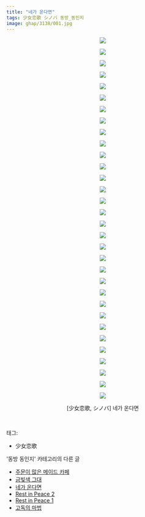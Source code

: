 ```yaml
---
title: "네가 온다면"
tags: 少女恋歌 シノバ 동방_동인지
image: ghap/3138/001.jpg
---
```

<div class="article">
<p style="text-align: center; clear: none; float: none;"><img src="{{ site.nasurl }}/ghap/3138/001.jpg"/></p>
<p style="text-align: center; clear: none; float: none;"><img src="{{ site.nasurl }}/ghap/3138/002.jpg"/></p>
<p style="text-align: center; clear: none; float: none;"><img src="{{ site.nasurl }}/ghap/3138/003.jpg"/></p>
<p style="text-align: center; clear: none; float: none;"><img src="{{ site.nasurl }}/ghap/3138/004.jpg"/></p>
<p style="text-align: center; clear: none; float: none;"><img src="{{ site.nasurl }}/ghap/3138/005.jpg"/></p>
<p style="text-align: center; clear: none; float: none;"><img src="{{ site.nasurl }}/ghap/3138/006.jpg"/></p>
<p style="text-align: center; clear: none; float: none;"><img src="{{ site.nasurl }}/ghap/3138/007.jpg"/></p>
<p style="text-align: center; clear: none; float: none;"><img src="{{ site.nasurl }}/ghap/3138/008.jpg"/></p>
<p style="text-align: center; clear: none; float: none;"><img src="{{ site.nasurl }}/ghap/3138/009.jpg"/></p>
<p style="text-align: center; clear: none; float: none;"><img src="{{ site.nasurl }}/ghap/3138/010.jpg"/></p>
<p style="text-align: center; clear: none; float: none;"><img src="{{ site.nasurl }}/ghap/3138/011.jpg"/></p>
<p style="text-align: center; clear: none; float: none;"><img src="{{ site.nasurl }}/ghap/3138/012.jpg"/></p>
<p style="text-align: center; clear: none; float: none;"><img src="{{ site.nasurl }}/ghap/3138/013.jpg"/></p>
<p style="text-align: center; clear: none; float: none;"><img src="{{ site.nasurl }}/ghap/3138/014.jpg"/></p>
<p style="text-align: center; clear: none; float: none;"><img src="{{ site.nasurl }}/ghap/3138/015.jpg"/></p>
<p style="text-align: center; clear: none; float: none;"><img src="{{ site.nasurl }}/ghap/3138/016.jpg"/></p>
<p style="text-align: center; clear: none; float: none;"><img src="{{ site.nasurl }}/ghap/3138/017.jpg"/></p>
<p style="text-align: center; clear: none; float: none;"><img src="{{ site.nasurl }}/ghap/3138/018.jpg"/></p>
<p style="text-align: center; clear: none; float: none;"><img src="{{ site.nasurl }}/ghap/3138/019.jpg"/></p>
<p style="text-align: center; clear: none; float: none;"><img src="{{ site.nasurl }}/ghap/3138/020.jpg"/></p>
<p style="text-align: center; clear: none; float: none;"><img src="{{ site.nasurl }}/ghap/3138/021.jpg"/></p>
<p style="text-align: center; clear: none; float: none;"><img src="{{ site.nasurl }}/ghap/3138/022.jpg"/></p>
<p style="text-align: center; clear: none; float: none;"><img src="{{ site.nasurl }}/ghap/3138/023.jpg"/></p>
<p style="text-align: center; clear: none; float: none;"><img src="{{ site.nasurl }}/ghap/3138/024.jpg"/></p>
<p style="text-align: center; clear: none; float: none;"><img src="{{ site.nasurl }}/ghap/3138/025.jpg"/></p>
<p style="text-align: center; clear: none; float: none;"><img src="{{ site.nasurl }}/ghap/3138/026.jpg"/></p>
<p style="text-align: center; clear: none; float: none;"><img src="{{ site.nasurl }}/ghap/3138/027.jpg"/></p>
<p style="text-align: center; clear: none; float: none;"><img src="{{ site.nasurl }}/ghap/3138/028.jpg"/></p>
<p style="text-align: center; clear: none; float: none;"><img src="{{ site.nasurl }}/ghap/3138/029.jpg"/></p>
<p style="text-align: center; clear: none; float: none;"><img src="{{ site.nasurl }}/ghap/3138/030.jpg"/></p>
<p style="text-align: center; clear: none; float: none;"><img src="{{ site.nasurl }}/ghap/3138/031.jpg"/></p>
<p style="text-align: center; clear: none; float: none;"><img src="{{ site.nasurl }}/ghap/3138/032.jpg"/></p>
<p style="text-align: center; clear: none; float: none;">[少女恋歌, シノバ] 네가 온다면</p>
<p><br/></p>
</div><div class="tagTrail">
<p>태그: </p>
<ul>
<li>少女恋歌</li>
</ul>
</div><div class="another">
<p>'동방 동인지' 카테고리의 다른 글</p>
<ul>
<li><a href="/2017-02-04-ghap_3140">주문이 많은 메이드 카페</a></li>
<li><a href="/2017-02-04-ghap_3139">금빛색 그대</a></li>
<li><a href="/2017-02-04-ghap_3138">네가 온다면</a></li>
<li><a href="/2017-02-04-ghap_3137">Rest in Peace 2</a></li>
<li><a href="/2017-02-04-ghap_3136">Rest in Peace 1</a></li>
<li><a href="/2017-02-03-ghap_3134">고독의 마법</a></li>
</ul>
</div><div class="cb_module cb_fluid">
<div class="cb_wrt cb_profile">
</div><!-- commentList close -->
</div>